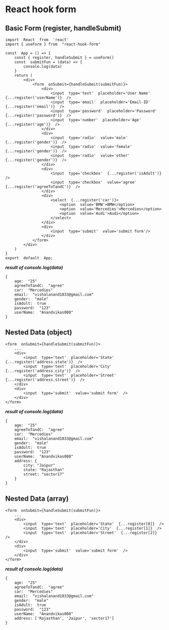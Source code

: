 # React hook form
## Basic Form (register, handleSubmit)

    import  React  from  'react'
    import { useForm } from  "react-hook-form" 
    
    const  App = () => {
	    const { register, handleSubmit } = useForm()
	    const  submitFun = (data) => {
		    console.log(data)
	    }
	    return (
		    <div>
			    <form  onSubmit={handleSubmit(submitFun)}>
				    <div>
					    <input  type='text'  placeholder='User Name'  {...register('userName')}  />
					    <input  type='email'  placeholder='Email-ID'  {...register('email')}  />
					    <input  type='password'  placeholder='Password'  {...register('password')}  />
					    <input  type='number'  placeholder='Age'  {...register('age')}  />
				    </div>
				    <div>
					    <input  type='radio'  value='male'  {...register('gender')}  />
					    <input  type='radio'  value='female'  {...register('gender')}  />
					    <input  type='radio'  value='other'  {...register('gender')}  />
				    </div>
				    <div>
					    <input  type='checkbox'  {...register('isAdult')}  />
					    <input  type='checkbox'  value='agree'  {...register('agreeToTandC')}  />
				    </div>
				    <div>
					    <select  {...register('car')}>
						    <option  value='BMW'>BMW</option>
						    <option  value='Mercedies'>Mercedies</option>
						    <option  value='Audi'>Audi</option>
					    </select>
				    </div>
				    <div>
					    <input  type='submit'  value='submit form'/>
				    </div>
			    </form>
		    </div>
	    )
    }
    export  default  App;

***result of console.log(data)***

    {
	    age:  "25"
	    agreeToTandC:  "agree"
	    car:  "Mercedies"
	    email:  "vishalanand1033@gmail.com"
	    gender:  "male"
	    isAdult:  true
	    password:  "123"
	    userName:  "Anandvikas008"
    }
## Nested Data (object)

    <form  onSubmit={handleSubmit(submitFun)}>
	    ...
	    <div>
		    <input  type='text'  placeholder='State'  {...register('address.state')}  />
		    <input  type='text'  placeholder='City'  {...register('address.city')}  />
		    <input  type='text'  placeholder='Street'  {...register('address.street')}  />
	    </div>
	    <div>
		    <input  type='submit'  value='submit form'  />
	    </div>
    </form>
***result of console.log(data)***

    {
   	    age:  "25"
   	    agreeToTandC:  "agree"
   	    car:  "Mercedies"
   	    email:  "vishalanand1033@gmail.com"
   	    gender:  "male"
   	    isAdult:  true
   	    password:  "123"
   	    userName:  "Anandvikas008"
   	    address: {
	   	    city: "Jaipur"
	   	    state: "Rajasthan"
	   	    street: "sector17"
   	    }
    }
## Nested Data (array)
    <form  onSubmit={handleSubmit(submitFun)}>
	    ...
	    <div>
		    <input  type='text'  placeholder='State'  {...register[0]}  />
		    <input  type='text'  placeholder='City'  {...register[1]}  />
		    <input  type='text'  placeholder='Street'  {...register[2]}  />
	    </div>
	    <div>
		    <input  type='submit'  value='submit form'  />
	    </div>
    </form>
***result of console.log(data)***

    {
        age:  "25"
        agreeToTandC:  "agree"
        car:  "Mercedies"
        email:  "vishalanand1033@gmail.com"
        gender:  "male"
        isAdult:  true
        password:  "123"
        userName:  "Anandvikas008"
        address: ['Rajasthan', 'Jaipur', 'sector17']
    }